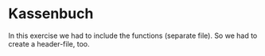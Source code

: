 # Kassenbuch

In this exercise we had to include the functions (separate file). So we had to create a header-file, too.
